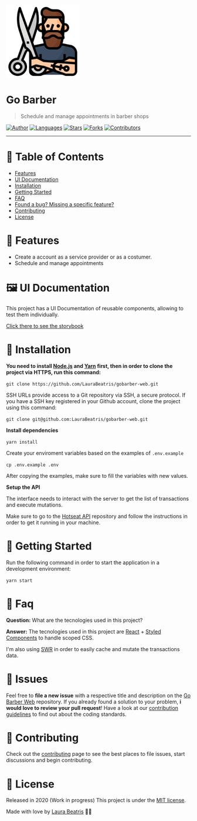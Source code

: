 <p align="left">
   <img src="docs/logo.svg" width="200"/>
</p>

# Go Barber

> Schedule and manage appointments in barber shops

[![Author](https://img.shields.io/badge/author-LauraBeatris-ff9000?style=flat-square)](https://github.com/LauraBeatris)
[![Languages](https://img.shields.io/github/languages/count/LauraBeatris/gobarber-web?color=%23ff9000&style=flat-square)](#)
[![Stars](https://img.shields.io/github/stars/LauraBeatris/gobarber-web?color=ff9000&style=flat-square)](https://github.com/LauraBeatris/gobarber-web/stargazers)
[![Forks](https://img.shields.io/github/forks/LauraBeatris/gobarber-web?color=%23ff9000&style=flat-square)](https://github.com/LauraBeatris/gobarber-web/network/members)
[![Contributors](https://img.shields.io/github/contributors/LauraBeatris/gobarber-web?color=ff9000&style=flat-square)](https://github.com/LauraBeatris/gobarber-web/graphs/contributors)

---

# :pushpin: Table of Contents

* [Features](#rocket-features)
* [UI Documentation](#framed_picture-ui-documentation)
* [Installation](#construction_worker-installation)
* [Getting Started](#runner-getting-started)
* [FAQ](#postbox-faq)
* [Found a bug? Missing a specific feature?](#bug-issues)
* [Contributing](#tada-contributing)
* [License](#closed_book-license)

# :rocket: Features

* Create a account as a service provider or as a costumer.
* Schedule and manage appointments

# :framed_picture: UI Documentation
This project has a UI Documentation of reusable components, allowing to test them individually.

[Click there to see the storybook](http://storybook-gobarber.lauradeveloper.com.br/?path=/story/*)

# :construction_worker: Installation

**You need to install [Node.js](https://nodejs.org/en/download/) and [Yarn](https://yarnpkg.com/) first, then in order to clone the project via HTTPS, run this command:**

```git clone https://github.com/LauraBeatris/gobarber-web.git```

SSH URLs provide access to a Git repository via SSH, a secure protocol. If you have a SSH key registered in your Github account, clone the project using this command:

```git clone git@github.com:LauraBeatris/gobarber-web.git```

**Install dependencies**

```yarn install```

Create your enviroment variables based on the examples of ```.env.example```

```cp .env.example .env```

After copying the examples, make sure to fill the variables with new values.

**Setup the API**

The interface needs to interact with the server to get the list of transactions and execute mutations.

Make sure to go to the [Hotseat API](https://github.com/LauraBeatris/hotseat) repository and follow the instructions in order to get it running in your machine.

# :runner: Getting Started

Run the following command in order to start the application in a development environment:

```yarn start```


# :postbox: Faq

**Question:** What are the tecnologies used in this project?

**Answer:** The tecnologies used in this project are [React](https://pt-br.reactjs.org/) + [Styled Components](https://styled-components.com/) to handle scoped CSS.

I'm also using [SWR](https://swr.now.sh/) in order to easily cache and mutate the transactions data.

# :bug: Issues

Feel free to **file a new issue** with a respective title and description on the [Go Barber Web](https://github.com/LauraBeatris/gobarber-web/issues) repository. If you already found a solution to your problem, **i would love to review your pull request**! Have a look at our [contribution guidelines](https://github.com/LauraBeatris/gobarber-web/blob/master/CONTRIBUTING.md) to find out about the coding standards.

# :tada: Contributing

Check out the [contributing](https://github.com/LauraBeatris/gobarber-web/blob/master/CONTRIBUTING.md) page to see the best places to file issues, start discussions and begin contributing.

# :closed_book: License

Released in 2020 (Work in progress)
This project is under the [MIT license](https://github.com/LauraBeatris/gobarber-web/master/LICENSE).

Made with love by [Laura Beatris](https://github.com/LauraBeatris) 💜🚀
